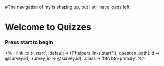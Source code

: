 #The navigation of my is shaping up, but I still have loads left.

<h1>Welcome to Quizzes</h1>

<h3>Press start to begin</h3>

<%= link_to t('.start', :default => t("helpers.links.start")),
             question_path(:id => @survey.id, :survey_id => @survey.id), :class => 'btn btn-primary'  %>
